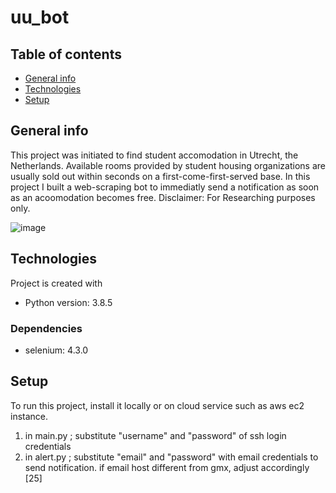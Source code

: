 # uu_bot
## Table of contents
* [General info](#general-info)
* [Technologies](#technologies)
* [Setup](#setup)

## General info
This project was initiated to find student accomodation in Utrecht, the Netherlands. Available rooms provided by student housing organizations are usually sold out within seconds on a first-come-first-served base. In this project I built a web-scraping bot to immediatly send a notification as soon as an acoomodation becomes free. 
Disclaimer: For Researching purposes only.

![image](https://user-images.githubusercontent.com/81744567/207182675-641f405c-e097-4fee-bec3-51118fd90346.png)

## Technologies
Project is created with
* Python version: 3.8.5

### Dependencies
* selenium: 4.3.0

## Setup
To run this project, install it locally or on cloud service such as aws ec2 instance.
1. in main.py ; substitute "username" and "password" of ssh login credentials
2. in alert.py ; substitute "email" and "password" with email credentials to send notification. if email host different from gmx, adjust accordingly [25]
